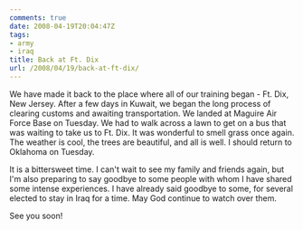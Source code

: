 ```yaml
---
comments: true
date: 2008-04-19T20:04:47Z
tags:
- army
- iraq
title: Back at Ft. Dix
url: /2008/04/19/back-at-ft-dix/
---
```


<p>We have made it back to the place where all of our training began - Ft. Dix, New Jersey. After a few days in Kuwait, we began the long process of clearing customs and awaiting transportation. We landed at Maguire Air Force Base on Tuesday. We had to walk across a lawn to get on a bus that was waiting to take us to Ft. Dix. It was wonderful to smell grass once again. The weather is cool, the trees are beautiful, and all is well. I should return to Oklahoma on Tuesday.</p>
<p>It is a bittersweet time. I can't wait to see my family and friends again, but I'm also preparing to say goodbye to some people with whom I have shared some intense experiences. I have already said goodbye to some, for several elected to stay in Iraq for a time. May God continue to watch over them.</p>
<p>See you soon!</p>

